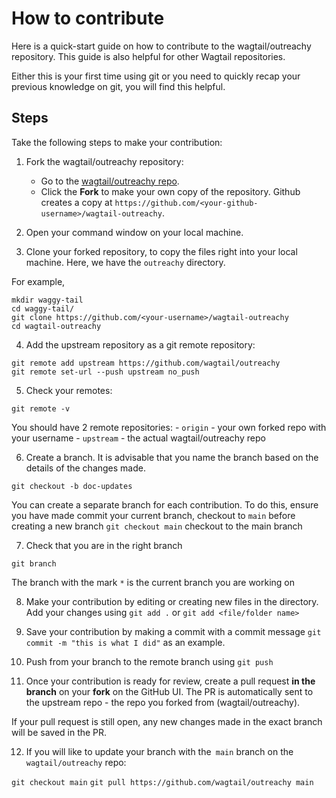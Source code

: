 # How to contribute 

Here is a quick-start guide on how to contribute to the wagtail/outreachy repository. This guide is also helpful for other Wagtail repositories.

Either this is your first time using git or you need to quickly recap your previous knowledge on git, you will find this helpful.


## Steps

Take the following steps to make your contribution:

1. Fork the wagtail/outreachy repository:
    * Go to the [wagtail/outreachy repo](https://github.com/wagtail/outreachy).
    * Click the **Fork** to make your own copy of the repository. Github creates a copy at `https://github.com/<your-github-username>/wagtail-outreachy`.


2. Open your command window on your local machine.


3. Clone your forked repository, to copy the files right into your local machine. Here, we have the `outreachy` directory.

For example, 
```
mkdir waggy-tail
cd waggy-tail/
git clone https://github.com/<your-username>/wagtail-outreachy
cd wagtail-outreachy
```


4. Add the upstream repository as a git remote repository:

```
git remote add upstream https://github.com/wagtail/outreachy
git remote set-url --push upstream no_push
```


5. Check your remotes:

`git remote -v`

You should have 2 remote repositories:
    - `origin` - your own forked repo with your username
    - `upstream` - the actual wagtail/outreachy repo


6. Create a branch.  It is advisable that you name the branch based on the details of the changes made.

`git checkout -b doc-updates`

You can create a separate branch for each contribution. To do this, ensure you have made commit your current branch, checkout to `main` before creating a new branch
`git checkout main` checkout to the main branch

7. Check that you are in the right branch

`git branch`

The branch with the mark `*` is the current branch you are working on

8. Make your contribution by editing or creating new files in the directory. Add your changes using 
`git add .` or `git add <file/folder name>`

9. Save your contribution by making a commit with a commit message 
`git commit -m "this is what I did"` as an example. 

10. Push from your branch to the remote branch using `git push`

11. Once your contribution is ready for review, create a pull request **in the branch** on your **fork** on the GitHub UI. The PR is automatically sent to the upstream repo - the repo you forked from (wagtail/outreachy).

If your pull request is still open, any new changes made in the exact branch will be saved in the PR.

12. If you will like to update your branch with the` main` branch on the `wagtail/outreachy` repo:

`git checkout main`
`git pull https://github.com/wagtail/outreachy main`
